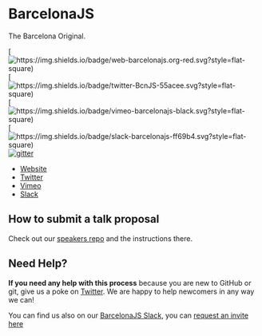 # BarcelonaJS
The Barcelona Original.


[![https://img.shields.io/badge/web-barcelonajs.org-red.svg?style=flat-square)](http://barcelonajs.org)
[![https://img.shields.io/badge/twitter-BcnJS-55acee.svg?style=flat-square)](http://twitter.com/bcnjs)
[![https://img.shields.io/badge/vimeo-barcelonajs-black.svg?style=flat-square)](https://vimeo.com/barcelonajs)
[![https://img.shields.io/badge/slack-barcelonajs-ff69b4.svg?style=flat-square)](https://barcelonajs.slack.com)
[![gitter](https://img.shields.io/gitter/room/nwjs/nw.js.svg?style=flat-square)](https://gitter.im/BarcelonaJS/BarcelonaJS?utm_source=badge&utm_medium=badge&utm_campaign=pr-badge&utm_content=badge)


- [Website](http://barcelonajs.org)
- [Twitter](http://twitter.com/bcnjs)
- [Vimeo](https://vimeo.com/barcelonajs)
- [Slack](https://barcelonajs.slack.com)


## How to submit a talk proposal

Check out our [speakers repo](https://github.com/BarcelonaJS/speakers) and the instructions there.

## Need Help?

**If you need any help with this process** because you are new to GitHub or git, give us a poke on [Twitter](https://twitter.com/bcnjs). We are happy to help newcomers in any way we can!

You can find us also on our [BarcelonaJS Slack](https://barcelonajs.slack.com), you can [request an invite here]( http://barcelonajs.herokuapp.com)

